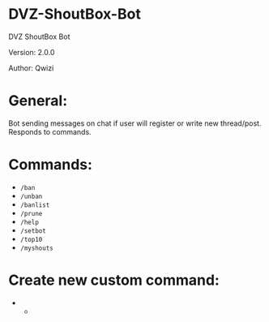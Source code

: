 # DVZ-ShoutBox-Bot
DVZ ShoutBox Bot

Version: 2.0.0

Author: Qwizi

# General:
Bot sending messages on chat if user will register or write new thread/post. Responds to commands.

# Commands:
* `/ban`
* `/unban`
* `/banlist`
* `/prune`
* `/help`
* `/setbot`
* `/top10`
* `/myshouts`

# Create new custom command:
* -
